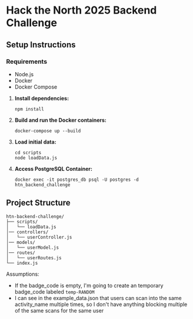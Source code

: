 # Hack the North 2025 Backend Challenge

## Setup Instructions

### Requirements

- Node.js
- Docker
- Docker Compose

1. **Install dependencies:**
    ```
    npm install
    ```

2. **Build and run the Docker containers:**
    ```
    docker-compose up --build
    ```

3. **Load initial data:**
    ```
    cd scripts
    node loadData.js
    ```

4. **Access PostgreSQL Container:**
    ```
    docker exec -it postgres_db psql -U postgres -d htn_backend_challenge
    ```

## Project Structure

```
htn-backend-challenge/
├── scripts/
│   └── loadData.js
│── controllers/
│   └── userController.js
│── models/
│   └── userModel.js
│── routes/
│   └── userRoutes.js
└── index.js
```

Assumptions:
- If the badge_code is empty, I'm going to create an temporary badge_code labeled `temp-RANDOM`
- I can see in the example_data.json that users can scan into the same activity_name multiple times, so I don't have anything blocking multiple of the same scans for the same user